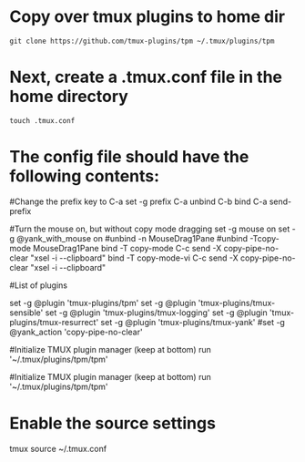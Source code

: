 # Copy over tmux plugins to home dir

`git clone https://github.com/tmux-plugins/tpm ~/.tmux/plugins/tpm`

# Next, create a .tmux.conf file in the home directory

`touch .tmux.conf`

# The config file should have the following contents:
#Change the prefix key to C-a
set -g prefix C-a
unbind C-b
bind C-a send-prefix

#Turn the mouse on, but without copy mode dragging
set -g mouse on
set -g @yank_with_mouse on
#unbind -n MouseDrag1Pane
#unbind -Tcopy-mode MouseDrag1Pane
bind -T copy-mode    C-c send -X copy-pipe-no-clear "xsel -i --clipboard"
bind -T copy-mode-vi C-c send -X copy-pipe-no-clear "xsel -i --clipboard"


#List of plugins

set -g @plugin 'tmux-plugins/tpm'
set -g @plugin 'tmux-plugins/tmux-sensible'
set -g @plugin 'tmux-plugins/tmux-logging'
set -g @plugin 'tmux-plugins/tmux-resurrect'
set -g @plugin 'tmux-plugins/tmux-yank'
#set -g @yank_action 'copy-pipe-no-clear'

#Initialize TMUX plugin manager (keep at bottom)
run '~/.tmux/plugins/tpm/tpm'

#Initialize TMUX plugin manager (keep at bottom)
run '~/.tmux/plugins/tpm/tpm'

# Enable the source settings
tmux source ~/.tmux.conf
